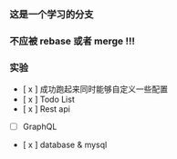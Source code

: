 ### 这是一个学习的分支

### 不应被 rebase 或者 merge !!!

### 实验

- [ x ] 成功跑起来同时能够自定义一些配置
- [ x ] Todo List
- [ x ] Rest api
- [ ] GraphQL
- [ x ] database & mysql
